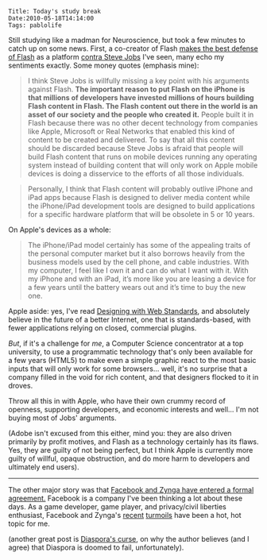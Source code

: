     Title: Today's study break
    Date:2010-05-18T14:14:00
    Tags: pablolife

Still studying like a madman for Neuroscience, but took a few minutes to catch up on 
some news.  First, a co-creator of Flash [makes the best defense of Flash][1] as 
a platform [contra Steve Jobs][2] I've seen, many echo my
sentiments exactly. Some money quotes (emphasis mine):

> I think Steve Jobs is willfully missing a key point with his arguments
> against Flash. **The important reason to put Flash on the iPhone is that
> millions of developers have invested millions of hours building Flash content
> in Flash. The Flash content out there in the world is an asset of our society
> and the people who created it.** People built it in Flash because there was no
> other decent technology from companies like Apple, Microsoft or Real Networks
> that enabled this kind of content to be created and delivered. To say that all
> this content should be discarded because Steve Jobs is afraid that people will
> build Flash content that runs on mobile devices running any operating system
> instead of building content that will only work on Apple mobile devices is
> doing a disservice to the efforts of all those individuals.

> Personally, I think that Flash content will probably outlive iPhone and iPad
> apps because Flash is designed to deliver media content while the iPhone/iPad
> development tools are designed to build applications for a specific hardware
> platform that will be obsolete in 5 or 10 years.

On Apple's devices as a whole:

> The iPhone/iPad model certainly has some of the appealing traits of the
> personal computer market but it also borrows heavily from the business models
> used by the cell phone, and cable industries. With my computer, I feel like I
> own it and can do what I want with it. With my iPhone and with an iPad, it’s
> more like you are leasing a device for a few years until the battery wears out
> and it’s time to buy the new one.

Apple aside: yes, I've read [Designing with Web Standards][3], and absolutely
believe in the future of a better Internet, one that is standards-based, with
fewer applications relying on closed, commercial plugins.

_But_, if it's a challenge for _me_, a Computer Science concentrator at a top
university, to use a programmatic technology that's only been available for a
few years (HTML5) to make even a simple graphic react to the most basic inputs
that will only work for some browsers... well, it's no surprise that a company
filled in the void for rich content, and that designers flocked to it in
droves.

Throw all this in with Apple, who have their own crummy record of openness,
supporting developers, and economic interests and well... I'm not buying most
of Jobs' arguments.

(Adobe isn't excused from this either, mind you: they are also driven
primarily by profit motives, and Flash as a technology certainly has its
flaws. Yes, they are guilty of not being perfect, but I think Apple is
currently more guilty of willful, opaque obstruction, and do more harm to
developers and ultimately end users).

---

The other major story was that [Facebook and Zynga have entered a formal
agreement.][4] Facebook is a company I've been thinking a lot about these
days. As a game developer, game player, and privacy/civil liberties
enthusiast, Facebook and Zynga's [recent][5] [turmoils][6] have been a hot,
hot topic for me.


(another great post is [Diaspora's curse][7], on why the author believes (and
I agree) that Diaspora is doomed to fail, unfortunately).


   [1]: http://coldhardflash.com/2010/05/flash-co-creator-jonathan-gay-responds-to-steve-jobs.html
   [2]: http://www.apple.com/hotnews/thoughts-on-flash/
   [3]: http://www.zeldman.com/dwws/
   [4]: http://www.facebook.com/press/releases.php?p=162172
   [5]: http://cdixon.org/2010/05/08/facebook-zynga-and-buyer-supplier-hold-up
   [6]: http://blog.bluefroggaming.com/?p=27
   [7]: http://37signals.com/svn/posts/2330-diasporas-curse
